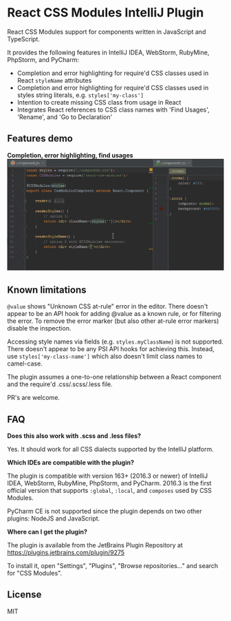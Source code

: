 # React CSS Modules IntelliJ Plugin

React CSS Modules support for components written in JavaScript and TypeScript.

It provides the following features in IntelliJ IDEA, WebStorm, RubyMine, PhpStorm, and PyCharm:

- Completion and error highlighting for require'd CSS classes used in React `styleName` attributes
- Completion and error highlighting for require'd CSS classes used in styles string literals, e.g. `styles['my-class']`
- Intention to create missing CSS class from usage in React
- Integrates React references to CSS class names with 'Find Usages', 'Rename', and 'Go to Declaration'

## Features demo

**Completion, error highlighting, find usages**
![](docs/react-css-modules-webstorm-demo.gif)

## Known limitations

`@value` shows "Unknown CSS at-rule" error in the editor. There doesn't appear to be an API hook for adding @value as a known rule, or for filtering the error. To remove the error marker (but also other at-rule error markers) disable the inspection.

Accessing style names via fields (e.g. `styles.myClassName`) is not supported. There doesn't appear to be any PSI API hooks for achieving this. Instead, use `styles['my-class-name']` which also doesn't limit class names to camel-case.

The plugin assumes a one-to-one relationship between a React component and the require'd .css/.scss/.less file.

PR's are welcome.

## FAQ

**Does this also work with .scss and .less files?**

Yes. It should work for all CSS dialects supported by the IntelliJ platform.

**Which IDEs are compatible with the plugin?**

The plugin is compatible with version 163+ (2016.3 or newer) of IntelliJ IDEA, WebStorm, RubyMine, PhpStorm, and PyCharm. 2016.3 is the first official version that supports `:global`, `:local`, and `composes` used by CSS Modules.

PyCharm CE is not supported since the plugin depends on two other plugins: NodeJS and JavaScript.

**Where can I get the plugin?**

The plugin is available from the JetBrains Plugin Repository at https://plugins.jetbrains.com/plugin/9275

To install it, open "Settings", "Plugins", "Browse repositories..." and search for "CSS Modules".

## License
MIT
